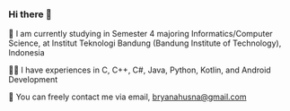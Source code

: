 ### Hi there 👋
🏫 I am currently studying in Semester 4 majoring Informatics/Computer Science, at Institut Teknologi Bandung (Bandung Institute of Technology), Indonesia

👩‍💻 I have experiences in C, C++, C#, Java, Python, Kotlin, and Android Development

📧 You can freely contact me via email, bryanahusna@gmail.com
<!--
**bryanahusna/bryanahusna** is a ✨ _special_ ✨ repository because its `README.md` (this file) appears on your GitHub profile.

Here are some ideas to get you started:

- 🔭 I’m currently working on ...
- 🌱 I’m currently learning ...
- 👯 I’m looking to collaborate on ...
- 🤔 I’m looking for help with ...
- 💬 Ask me about ...
- 📫 How to reach me: ...
- 😄 Pronouns: ...
- ⚡ Fun fact: ...
-->
